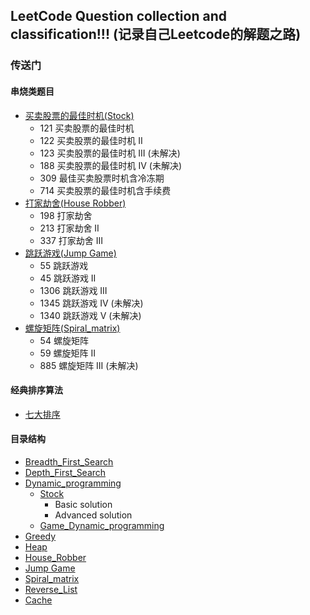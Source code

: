 ## LeetCode Question collection and classification!!! (记录自己Leetcode的解题之路)

### 传送门
#### 串烧类题目

+ [买卖股票的最佳时机(Stock)](https://github.com/MrVWY/LeetCode-Study/tree/master/Dynamic_programming/Stock)
  + 121 买卖股票的最佳时机
  + 122 买卖股票的最佳时机 II
  + 123 买卖股票的最佳时机 III (未解决)
  + 188 买卖股票的最佳时机 IV (未解决)
  + 309 最佳买卖股票时机含冷冻期
  + 714 买卖股票的最佳时机含手续费
+ [打家劫舍(House Robber)](https://github.com/MrVWY/LeetCode-Study/tree/master/House_Robber)
  + 198 打家劫舍
  + 213 打家劫舍 II
  + 337 打家劫舍 III
+ [跳跃游戏(Jump Game)](https://github.com/MrVWY/LeetCode-Study/tree/master/Jump_Game)
  + 55 跳跃游戏
  + 45 跳跃游戏 II
  + 1306 跳跃游戏 III
  + 1345 跳跃游戏 IV (未解决)
  + 1340 跳跃游戏 V (未解决)
+ [螺旋矩阵(Spiral_matrix)](https://github.com/MrVWY/LeetCode-Study/blob/master/Spiral_matrix)
  + 54 螺旋矩阵
  + 59 螺旋矩阵 II
  + 885 螺旋矩阵 III (未解决)
#### 经典排序算法

+ [七大排序](https://github.com/MrVWY/LeetCode-Study/blob/master/Sort/Sort.go)


#### 目录结构

+ [Breadth_First_Search]()
+ [Depth_First_Search](https://github.com/MrVWY/LeetCode-Study/tree/master/Depth-First-Search)
+ [Dynamic_programming](https://github.com/MrVWY/LeetCode-Study/tree/master/Dynamic_programming)
  + [Stock](https://github.com/MrVWY/LeetCode-Study/tree/master/Dynamic_programming/Stock)
    + Basic solution
    + Advanced solution
  + [Game_Dynamic_programming](https://github.com/MrVWY/LeetCode-Study/blob/master/Dynamic_programming/Game_Dp.go)
+ [Greedy](https://github.com/MrVWY/LeetCode-Study/tree/master/greedy)
+ [Heap](https://github.com/MrVWY/LeetCode-Study/tree/master/heap)
+ [House_Robber](https://github.com/MrVWY/LeetCode-Study/tree/master/House_Robber)
+ [Jump Game](https://github.com/MrVWY/LeetCode-Study/tree/master/Jump_Game)
+ [Spiral_matrix](https://github.com/MrVWY/LeetCode-Study/blob/master/Spiral_matrix)
+ [Reverse_List](https://github.com/MrVWY/LeetCode-Study/tree/master/Spiral_matrix)
+ [Cache](https://github.com/MrVWY/LeetCode-Study/tree/master/Cache)